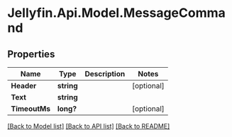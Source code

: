 
# Jellyfin.Api.Model.MessageCommand

## Properties

Name | Type | Description | Notes
------------ | ------------- | ------------- | -------------
**Header** | **string** |  | [optional] 
**Text** | **string** |  | 
**TimeoutMs** | **long?** |  | [optional] 

[[Back to Model list]](../README.md#documentation-for-models)
[[Back to API list]](../README.md#documentation-for-api-endpoints)
[[Back to README]](../README.md)

